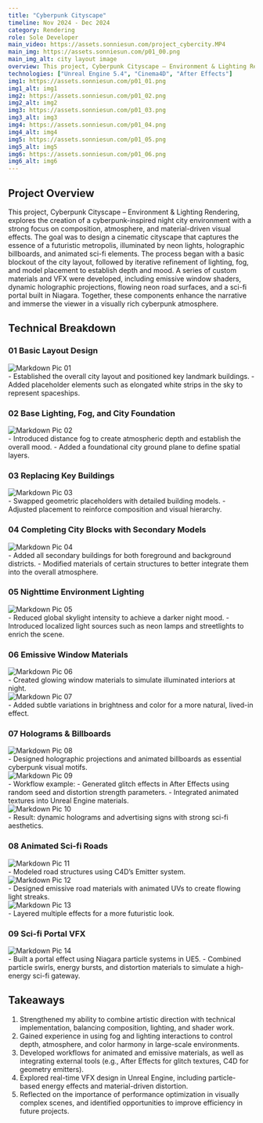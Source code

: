 ```yaml
---
title: "Cyberpunk Cityscape"
timeline: Nov 2024 - Dec 2024
category: Rendering
role: Sole Developer
main_video: https://assets.sonniesun.com/project_cybercity.MP4
main_img: https://assets.sonniesun.com/p01_00.png
main_img_alt: city layout image
overview: This project, Cyberpunk Cityscape – Environment & Lighting Rendering, explores the creation of a cyberpunk-inspired night city environment with a strong focus on composition, atmosphere, and material-driven visual effects.
technologies: ["Unreal Engine 5.4", "Cinema4D", "After Effects"]
img1: https://assets.sonniesun.com/p01_01.png
img1_alt: img1
img2: https://assets.sonniesun.com/p01_02.png
img2_alt: img2
img3: https://assets.sonniesun.com/p01_03.png
img3_alt: img3
img4: https://assets.sonniesun.com/p01_04.png
img4_alt: img4
img5: https://assets.sonniesun.com/p01_05.png
img5_alt: img5
img6: https://assets.sonniesun.com/p01_06.png
img6_alt: img6
---
```


## Project Overview

This project, Cyberpunk Cityscape – Environment & Lighting Rendering, explores the creation of a cyberpunk-inspired night city environment with a strong focus on composition, atmosphere, and material-driven visual effects.
The goal was to design a cinematic cityscape that captures the essence of a futuristic metropolis, illuminated by neon lights, holographic billboards, and animated sci-fi elements. The process began with a basic blockout of the city layout, followed by iterative refinement of lighting, fog, and model placement to establish depth and mood.
A series of custom materials and VFX were developed, including emissive window shaders, dynamic holographic projections, flowing neon road surfaces, and a sci-fi portal built in Niagara. Together, these components enhance the narrative and immerse the viewer in a visually rich cyberpunk atmosphere.

## Technical Breakdown

### 01 Basic Layout Design

<img src="https://assets.sonniesun.com/p01_c_01.png" alt="Markdown Pic 01" style="display: block; max-width: min(100%, 800px); height: auto;" />
- Established the overall city layout and positioned key landmark buildings.
- Added placeholder elements such as elongated white strips in the sky to represent spaceships.

### 02 Base Lighting, Fog, and City Foundation
<img src="https://assets.sonniesun.com/p01_c_02.png" alt="Markdown Pic 02" style="display: block; max-width: min(100%, 800px); height: auto;" />
- Introduced distance fog to create atmospheric depth and establish the overall mood.
- Added a foundational city ground plane to define spatial layers.

### 03 Replacing Key Buildings
<img src="https://assets.sonniesun.com/p01_c_03.png" alt="Markdown Pic 03" style="display: block; max-width: min(100%, 800px); height: auto;" />
- Swapped geometric placeholders with detailed building models.
- Adjusted placement to reinforce composition and visual hierarchy.

### 04 Completing City Blocks with Secondary Models
<img src="https://assets.sonniesun.com/p01_c_04.png" alt="Markdown Pic 04" style="display: block; max-width: min(100%, 800px); height: auto;" />
- Added all secondary buildings for both foreground and background districts.
- Modified materials of certain structures to better integrate them into the overall atmosphere.

### 05 Nighttime Environment Lighting
<img src="https://assets.sonniesun.com/p01_c_05.png" alt="Markdown Pic 05" style="display: block; max-width: min(100%, 800px); height: auto;" />
- Reduced global skylight intensity to achieve a darker night mood.
- Introduced localized light sources such as neon lamps and streetlights to enrich the scene.

### 06 Emissive Window Materials
<img src="https://assets.sonniesun.com/p01_c_06.png" alt="Markdown Pic 06" style="display: block; max-width: min(100%, 800px); height: auto;" />
- Created glowing window materials to simulate illuminated interiors at night.
<img src="https://assets.sonniesun.com/p01_c_07.png" alt="Markdown Pic 07" style="display: block; max-width: min(100%, 300px); height: auto;" />
- Added subtle variations in brightness and color for a more natural, lived-in effect.

### 07 Holograms & Billboards
<img src="https://assets.sonniesun.com/p01_c_08.png" alt="Markdown Pic 08" style="display: block; max-width: min(100%, 800px); height: auto;" />
- Designed holographic projections and animated billboards as essential cyberpunk visual motifs.
<img src="https://assets.sonniesun.com/p01_c_09.png" alt="Markdown Pic 09" style="display: block; max-width: min(100%, 400px); height: auto;" />
- Workflow example:
  - Generated glitch effects in After Effects using random seed and distortion strength parameters.
  - Integrated animated textures into Unreal Engine materials.
<img src="https://assets.sonniesun.com/p01_c_10.gif" alt="Markdown Pic 10" style="display: block; max-width: min(100%, 400px); height: auto;" />
- Result: dynamic holograms and advertising signs with strong sci-fi aesthetics.

### 08 Animated Sci-fi Roads
<img src="https://assets.sonniesun.com/p01_c_11.png" alt="Markdown Pic 11" style="display: block; max-width: min(100%, 800px); height: auto;" />
- Modeled road structures using C4D’s Emitter system.
<img src="https://assets.sonniesun.com/p01_c_12.png" alt="Markdown Pic 12" style="display: block; max-width: min(100%, 700px); height: auto;" />
- Designed emissive road materials with animated UVs to create flowing light streaks.
<img src="https://assets.sonniesun.com/p01_c_13.png" alt="Markdown Pic 13" style="display: block; max-width: min(100%, 800px); height: auto;" />
- Layered multiple effects for a more futuristic look.

### 09 Sci-fi Portal VFX
<img src="https://assets.sonniesun.com/p01_c_14.jpg" alt="Markdown Pic 14" style="display: block; max-width: min(100%, 600px); height: auto;" />
- Built a portal effect using Niagara particle systems in UE5.
- Combined particle swirls, energy bursts, and distortion materials to simulate a high-energy sci-fi gateway.

## Takeaways

1. Strengthened my ability to combine artistic direction with technical implementation, balancing composition, lighting, and shader work.
2. Gained experience in using fog and lighting interactions to control depth, atmosphere, and color harmony in large-scale environments.
3. Developed workflows for animated and emissive materials, as well as integrating external tools (e.g., After Effects for glitch textures, C4D for geometry emitters).
4. Explored real-time VFX design in Unreal Engine, including particle-based energy effects and material-driven distortion.
5. Reflected on the importance of performance optimization in visually complex scenes, and identified opportunities to improve efficiency in future projects.

